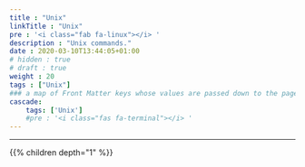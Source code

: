 ```yaml
---
title : "Unix"
linkTitle : "Unix"
pre : '<i class="fab fa-linux"></i> '
description : "Unix commands."
date : 2020-03-10T13:44:05+01:00
# hidden : true
# draft : true
weight : 20
tags : ["Unix"]
### a map of Front Matter keys whose values are passed down to the page's descendants unless overwritten by self or a closer ancestor's cascade. 
cascade:
    tags: ['Unix']
    #pre : '<i class="fas fa-terminal"></i> '
---
```


---

{{% children depth="1" %}}
